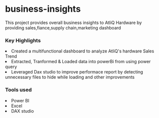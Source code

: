 # business-insights

<p>This project provides overall business insights to AtliQ Hardware by providing sales,fiance,supply chain,marketing dashboard </p>
<h3>Key Highlights</h3>
<li>Created  a multifunctional dashboard to analyze AtliQ's hardware Sales Trend</li>
<li> Extracted, Tranformed & Loaded data into powerBi from using power query </li>
<li>Leveraged Dax studio to improve performace report by detecting unnecessary files to hide while loading and other improvements</li>
<h3>Tools used</h3>
<li>Power BI</li>
<li>Excel</li>
<li>DAX studio</li>
